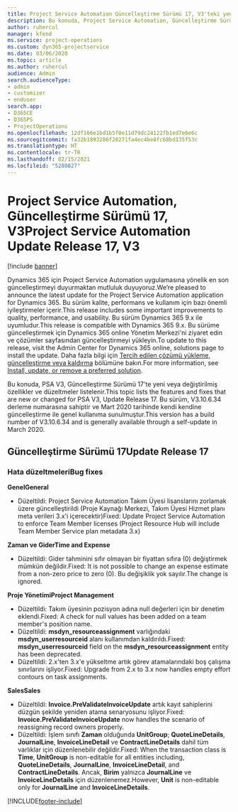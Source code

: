 ```yaml
---
title: Project Service Automation Güncelleştirme Sürümü 17, V3'teki yenilikler veya değişiklikler
description: Bu konuda, Project Service Automation, Güncelleştirme Sürümü 17, V3'teki özellikler ve düzeltmeler listelenir.
author: ruhercul
manager: kfend
ms.service: project-operations
ms.custom: dyn365-projectservice
ms.date: 03/06/2020
ms.topic: article
ms.author: ruhercul
audience: Admin
search.audienceType:
- admin
- customizer
- enduser
search.app:
- D365CE
- D365PS
- ProjectOperations
ms.openlocfilehash: 12df166e1bd1b5f0e11d79dc24122fb1ed7e6e6c
ms.sourcegitcommit: fa32b1893286f20271fa4ec4be8fc68bd135f53c
ms.translationtype: HT
ms.contentlocale: tr-TR
ms.lasthandoff: 02/15/2021
ms.locfileid: "5280827"
---
```

# <a name="project-service-automation-update-release-17-v3"></a><span data-ttu-id="9b80b-103">Project Service Automation, Güncelleştirme Sürümü 17, V3</span><span class="sxs-lookup"><span data-stu-id="9b80b-103">Project Service Automation Update Release 17, V3</span></span>

[!include [banner](../includes/psa-now-project-operations.md)]

<span data-ttu-id="9b80b-104">Dynamics 365 için Project Service Automation uygulamasına yönelik en son güncelleştirmeyi duyurmaktan mutluluk duyuyoruz.</span><span class="sxs-lookup"><span data-stu-id="9b80b-104">We’re pleased to announce the latest update for the Project Service Automation application for Dynamics 365.</span></span> <span data-ttu-id="9b80b-105">Bu sürüm kalite, performans ve kullanım için bazı önemli iyileştirmeler içerir.</span><span class="sxs-lookup"><span data-stu-id="9b80b-105">This release includes some important improvements to quality, performance, and usability.</span></span>  <span data-ttu-id="9b80b-106">Bu sürüm Dynamics 365 9.x ile uyumludur.</span><span class="sxs-lookup"><span data-stu-id="9b80b-106">This release is compatible with Dynamics 365 9.x.</span></span> <span data-ttu-id="9b80b-107">Bu sürüme güncelleştirmek için Dynamics 365 online Yönetim Merkezi'ni ziyaret edin ve çözümler sayfasından güncelleştirmeyi yükleyin.</span><span class="sxs-lookup"><span data-stu-id="9b80b-107">To update to this release, visit the Admin Center for Dynamics 365 online, solutions page to install the update.</span></span> <span data-ttu-id="9b80b-108">Daha fazla bilgi için [Tercih edilen çözümü yükleme, güncelleştirme veya kaldırma](https://docs.microsoft.com/power-platform/admin/install-remove-preferred-solution) bölümüne bakın.</span><span class="sxs-lookup"><span data-stu-id="9b80b-108">For more information, see [Install, update, or remove a preferred solution](https://docs.microsoft.com/power-platform/admin/install-remove-preferred-solution).</span></span>

<span data-ttu-id="9b80b-109">Bu konuda, PSA V3, Güncelleştirme Sürümü 17'te yeni veya değiştirilmiş özellikler ve düzeltmeler listelenir.</span><span class="sxs-lookup"><span data-stu-id="9b80b-109">This topic lists the features and fixes that are new or changed for PSA V3, Update Release 17.</span></span> <span data-ttu-id="9b80b-110">Bu sürüm, V3.10.6.34 derleme numarasına sahiptir ve Mart 2020 tarihinde kendi kendine güncelleştirme ile genel kullanıma sunulmuştur.</span><span class="sxs-lookup"><span data-stu-id="9b80b-110">This version has a build number of V3.10.6.34 and is generally available through a self-update in March 2020.</span></span>


## <a name="update-release-17"></a><span data-ttu-id="9b80b-111">Güncelleştirme Sürümü 17</span><span class="sxs-lookup"><span data-stu-id="9b80b-111">Update Release 17</span></span>

### <a name="bug-fixes"></a><span data-ttu-id="9b80b-112">Hata düzeltmeleri</span><span class="sxs-lookup"><span data-stu-id="9b80b-112">Bug fixes</span></span>

<span data-ttu-id="9b80b-113">**Genel**</span><span class="sxs-lookup"><span data-stu-id="9b80b-113">**General**</span></span>

- <span data-ttu-id="9b80b-114">Düzeltildi: Project Service Automation Takım Üyesi lisanslarını zorlamak üzere güncelleştirildi (Proje Kaynağı Merkezi, Takım Üyesi Hizmet planı meta verileri 3.x'i içerecektir)</span><span class="sxs-lookup"><span data-stu-id="9b80b-114">Fixed: Update Project Service Automation to enforce Team Member licenses (Project Resource Hub will include Team Member Service plan metadata 3.x)</span></span>
 
<span data-ttu-id="9b80b-115">**Zaman ve Gider**</span><span class="sxs-lookup"><span data-stu-id="9b80b-115">**Time and Expense**</span></span>

- <span data-ttu-id="9b80b-116">Düzeltildi: Gider tahminini sıfır olmayan bir fiyattan sıfıra (0) değiştirmek mümkün değildir.</span><span class="sxs-lookup"><span data-stu-id="9b80b-116">Fixed: It is not possible to change an expense estimate from a non-zero price to zero (0).</span></span> <span data-ttu-id="9b80b-117">Bu değişiklik yok sayılır.</span><span class="sxs-lookup"><span data-stu-id="9b80b-117">The change is ignored.</span></span>

<span data-ttu-id="9b80b-118">**Proje Yönetimi**</span><span class="sxs-lookup"><span data-stu-id="9b80b-118">**Project Management**</span></span>

- <span data-ttu-id="9b80b-119">Düzeltildi: Takım üyesinin pozisyon adına null değerleri için bir denetim eklendi.</span><span class="sxs-lookup"><span data-stu-id="9b80b-119">Fixed: A check for null values has been added on a team member's position name.</span></span>
- <span data-ttu-id="9b80b-120">Düzeltildi: **msdyn_resourceassignment** varlığındaki **msdyn_userresourceid** alanı kullanımdan kaldırıldı.</span><span class="sxs-lookup"><span data-stu-id="9b80b-120">Fixed: **msdyn_userresourceid** field on the **msdyn_resourceassignment** entity has been deprecated.</span></span>
- <span data-ttu-id="9b80b-121">Düzeltildi: 2.x'ten 3.x'e yükseltme artık görev atamalarındaki boş çalışma sınırlarını işliyor.</span><span class="sxs-lookup"><span data-stu-id="9b80b-121">Fixed: Upgrade from 2.x to 3.x now handles empty effort contours on task assignments.</span></span>

<span data-ttu-id="9b80b-122">**Sales**</span><span class="sxs-lookup"><span data-stu-id="9b80b-122">**Sales**</span></span>

- <span data-ttu-id="9b80b-123">Düzeltildi: **Invoice.PreValidateInvoiceUpdate** artık kayıt sahiplerini düzgün şekilde yeniden atama senaryosunu işliyor.</span><span class="sxs-lookup"><span data-stu-id="9b80b-123">Fixed: **Invoice.PreValidateInvoiceUpdate** now handles the scenario of reassigning record owners properly.</span></span>
- <span data-ttu-id="9b80b-124">Düzeltildi: İşlem sınıfı **Zaman** olduğunda **UnitGroup**; **QuoteLineDetails**, **JournalLine**, **InvoiceLineDetail** ve **ContractLineDetails** dahil tüm varlıklar için düzenlenebilir değildir.</span><span class="sxs-lookup"><span data-stu-id="9b80b-124">Fixed: When the transaction class is **Time**, **UnitGroup** is non-editable for all entities including, **QuoteLineDetails**, **JournalLine**, **InvoiceLineDetail**, and **ContractLineDetails**.</span></span> <span data-ttu-id="9b80b-125">Ancak, **Birim** yalnızca **JournalLine** ve **InvoiceLineDetails** için düzenlenemez.</span><span class="sxs-lookup"><span data-stu-id="9b80b-125">However, **Unit** is non-editable only for **JournalLine** and **InvoiceLineDetails**.</span></span>




[!INCLUDE[footer-include](../includes/footer-banner.md)]